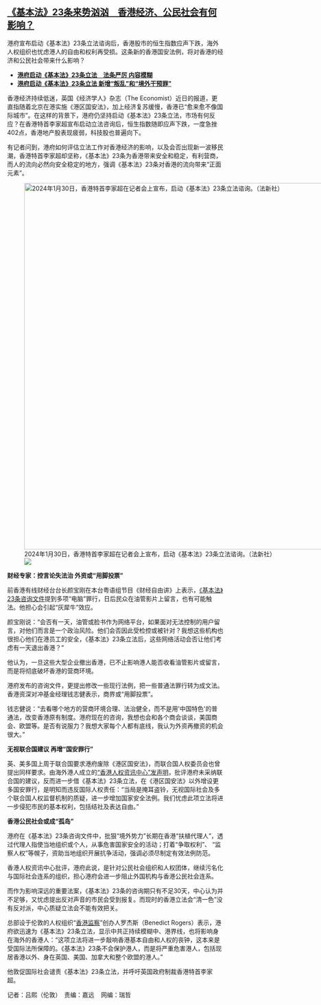 <!--1706637660000-->
[《基本法》23条来势汹汹　香港经济、公民社会有何影响？](https://www.rfa.org/mandarin/yataibaodao/gangtai/al-01302024121503.html)
------

<p>港府宣布启动《基本法》23条立法谘询后，香港股市的恒生指数应声下跌，海外人权组织也忧虑港人的自由和权利再受损。这条新的香港国安法例，将对香港的经济和公民社会带来什么影响？</p><ul><li><strong><span class="result-title"> <a class="state-published" href="https://www.rfa.org/mandarin/yataibaodao/gangtai/ec-01302024061514.html">港府启动《基本法》23条立法　法条严厉 内容模糊</a> </span></strong></li><li><span class="result-title"><a class="state-published" href="https://www.rfa.org/mandarin/Xinwen/cmh1-01302024001420.html"><strong>港府启动《基本法》23条立法 新增“叛乱”和“境外干预罪”</strong></a></span></li></ul><p>香港经济持续低迷，英国《经济学人》杂志（The Economist）近日的报道，更直指随着北京在港实施《港区国安法》，加上经济复苏缓慢，香港已“愈来愈不像国际城市”。在这样的背景下，港府仍坚持启动《基本法》23条立法，市场有何反应？在香港特首李家超宣布启动立法咨询后，恒生指数随即应声下跌，一度急挫402点，香港地产股表现疲弱，科技股也普遍向下。</p><p>有记者问到，港府如何评估立法工作对香港经济的影响，以及会否出现新一波移民潮，香港特首李家超却坚称，《基本法》23条为香港带来安全和稳定，有利营商，而人的流向必然向安全稳定的地方，强调《基本法》23条对香港的流向带来“正面元素”。</p><p><figure class="image-richtext image-inline captioned" style="width:1280px;"><img alt="2024年1月30日，香港特首李家超在记者会上宣布，启动《基本法》23条立法谘询。（法新社）" height="853" src="https://www.rfa.org/mandarin/yataibaodao/gangtai/al-01302024121503.html/000_34h472b.jpg/@@images/ec679c05-9cc4-4545-8645-5885212a5352.jpeg" title="000_34H472B.jpg" width="1280"/><figcaption class="image-caption">2024年1月30日，香港特首李家超在记者会上宣布，启动《基本法》23条立法谘询。（法新社）</figcaption><small></small><div id="zoomattribute"><a data-caption="2024年1月30日，香港特首李家超在记者会上宣布，启动《基本法》23条立法谘询。（法新社）" data-fancybox="" href="https://www.rfa.org/mandarin/yataibaodao/gangtai/al-01302024121503.html/000_34h472b.jpg" id="single_image" title="2024年1月30日，香港特首李家超在记者会上宣布，启动《基本法》23条立法谘询。（法新社）"><img src="/++plone++rfa-resources/img/icon-zoom.png"/></a></div></figure></p><p><strong>财经专家：控言论失法治 外资或“用脚投票”</strong></p><p>前香港有线财经台台长颜宝刚在本台粤语组节目《财经自由讲》上表示，<a href="https://www.sb.gov.hk/chi/bl23/doc/Consultation%20Paper_TC.pdf">《基本法》23条咨询文件</a>提到多项“电脑”罪行，日后民众在油管影片上留言，也有可能触法。他担心会引起“灰犀牛”效应。</p><p>颜宝刚说：“会否有一天，油管或脸书作为网络平台，如果面对无法控制的用户留言，对他们而言是一个政治风险。他们会否因此受检控或被针对？我想这些机构也很担心他们在港员工的安全，《基本法》23条立法后，这些网络活动会否让他们考虑有一天退出香港？”</p><p>他认为，一旦这些大型企业撤出香港，已不止影响港人能否收看油管影片或留言，而是将彻底破坏香港的营商环境。</p><p>港府发布的咨询文件，更提出修改一些现行法例，把一些普通法罪行转为成文法。香港资深对冲基金经理钱志健表示，商界或“用脚投票”。</p><p>钱志健说：“去看哪个地方的营商环境合理、法治健全，而不是用'中国特色'的普通法，改变香港原有制度。港府现在的咨询，我想也会和各个商会谈谈，美国商会、欧盟等。是否有说服力？我想大家每个人都有底线，我认为外资再撤资的机会很大。”</p><p><strong>无视联合国建议 再增“国安罪行”</strong></p><p>英、美多国上周于联合国要求港府废除《港区国安法》，而联合国人权委员会也曾提出同样要求。由海外港人成立的<a href="https://hkchr.org/archives/2498">“香港人权资讯中心”发声明</a>，批评港府未采纳联合国的建议，反而进一步借《基本法》23条立法，在《港区国安法》以外增设更多国安罪行，是明知而违反国际人权责任：“当局是掩耳盗铃，无视国际社会及多个联合国人权监督机制的质疑，进一步增加国家安全法例。我们忧虑此项立法将进一步侵犯市民的基本权利，包括结社及表达自由。”</p><p><strong>香港公民社会或成“孤岛”</strong></p><p>港府在《基本法》23条咨询文件中，批狠“境外势力”长期在香港“扶植代理人”，透过代理人指使当地组织或个人，从事危害国家安全的活动；打着“争取权利”、 “监察人权”等幌子，资助当地组织开展抗争活动，强调必须尽制定有效法例防范。</p><p>香港人权资讯中心批评，港府此说，是针对公民社会组织和人权团体，继续污名化与国际社会连系的组织，担心港府会进一步阻止外国机构与香港公民社会连系。</p><p>而作为影响深远的重要法案，《基本法》23条的咨询期只有不足30天，中心认为并不足够，又忧虑提出反对声音的市民会受到报复。而现时的香港立法会“清一色”没有反对派，中心质疑立法会不能有效把关。</p><p>总部设于伦敦的人权组织“<a href="https://www.hongkongwatch.org/all-posts/2024/1/30/hong-kong-watch-condemns-launch-of-consultation-for-article-23-legislation">香港监察</a>”创办人罗杰斯（Benedict Rogers）表示，港府欲迅速为《基本法》23条立法，显示中共正持续模糊中、港界线，也将影响身在海外的香港人：“这项立法将进一步敲响香港基本自由和人权的丧钟，这本来是受国际法所保障的。《基本法》23条不会保护港人，而是将严重危害港人，包括现居香港以外、身在英国、美国、加拿大和整个欧盟的港人。”</p><p>他敦促国际社会谴责《基本法》23条立法，并呼吁英国政府制裁香港特首李家超。</p><p>记者：吕熙（伦敦）　责编：嘉远    网编：瑞哲</p>
